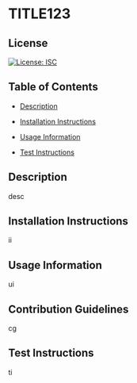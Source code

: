 # TITLE123
## License
[![License: ISC](https://img.shields.io/badge/License-ISC-blue.svg)](https://opensource.org/licenses/ISC)
## Table of Contents
- [Description](#description)
- [Installation Instructions](#intallation-instructions)
- [Usage Information](#usage-information)

- [Test Instructions](#test-instructions)

## Description 
desc
## Installation Instructions
ii
## Usage Information
ui
## Contribution Guidelines
cg
## Test Instructions
ti